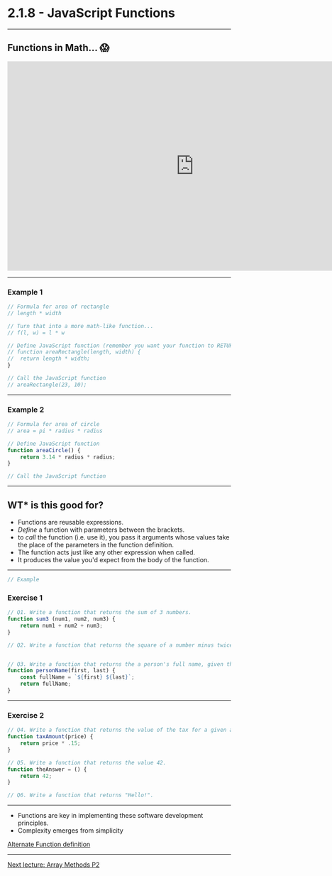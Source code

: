 # 2.1.8 - JavaScript Functions

---

## Functions in Math... 😱

<iframe width="840" height="472" src="https://www.youtube.com/embed/VhokQhjl5t0" frameborder="0" allowfullscreen></iframe>

---

### Example 1

```js
// Formula for area of rectangle
// length * width 

// Turn that into a more math-like function...
// f(l, w) = l * w

// Define JavaScript function (remember you want your function to RETURN something)
// function areaRectangle(length, width) {
//  return length * width;
}

// Call the JavaScript function
// areaRectangle(23, 10);

```

---

### Example 2

```js
// Formula for area of circle
// area = pi * radius * radius

// Define JavaScript function
function areaCircle() {
    return 3.14 * radius * radius;
}

// Call the JavaScript function


```

---

## WT* is this good for?

- Functions are reusable expressions.
- _Define_ a function with parameters between the brackets.
- to _call_ the function (i.e. use it), you pass it arguments whose values take the place of the parameters in the function definition.
- The function acts just like any other expression when called.
- It produces the value you'd expect from the body of the function.

---

```js
// Example

```

### Exercise 1

```js
// Q1. Write a function that returns the sum of 3 numbers.
function sum3 (num1, num2, num3) {
    return num1 + num2 + num3;
}

// Q2. Write a function that returns the square of a number minus twice the number.


// Q3. Write a function that returns the a person's full name, given their first and last names.
function personName(first, last) {
    const fullName = `${first} ${last}`;
    return fullName;
}

```

---

### Exercise 2

```js
// Q4. Write a function that returns the value of the tax for a given amount.
function taxAmount(price) {
    return price * .15;
}

// Q5. Write a function that returns the value 42.
function theAnswer = () {
    return 42;
}

// Q6. Write a function that returns "Hello!".


```

---

- Functions are key in implementing these software development principles.
- Complexity emerges from simplicity

[Alternate Function definition](https://www.cs.utah.edu/~germain/PPS/Topics/functions.html)

---

[Next lecture: Array Methods P2](../lecture-9-array-methods-2)